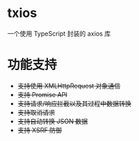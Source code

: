 # txios
一个使用 TypeScript 封装的 axios 库

# 功能支持
 - ~~支持使用 XMLHttpRequest 对象通信~~
 - ~~支持 Promise API~~
 - ~~支持请求/响应拦截以及其过程中数据转换~~
 - ~~支持取消请求~~
 - ~~支持自动转换 JSON 数据~~
 - ~~支持 XSRF 防御~~
